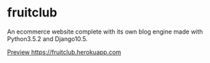 # fruitclub

An ecommerce website complete with its own blog engine made with Python3.5.2 and Django10.5.

<a href="https://fruitclub.herokuapp.com">Preview https://fruitclub.herokuapp.com</a>
